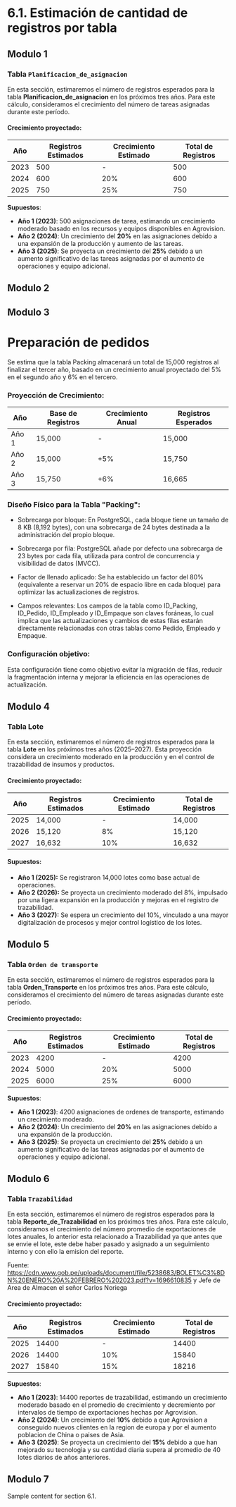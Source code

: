 # 6.1. Estimación de cantidad de registros por tabla

## Modulo 1

### Tabla `Planificacion_de_asignacion`

En esta sección, estimaremos el número de registros esperados para la tabla **Planificacion_de_asignacion** en los próximos tres años. Para este cálculo, consideramos el crecimiento del número de tareas asignadas durante este período.

#### Crecimiento proyectado:

| **Año** | **Registros Estimados** | **Crecimiento Estimado** | **Total de Registros** |
|---------|-------------------------|--------------------------|------------------------|
| 2023    | 500                     | -                        | 500                    |
| 2024    | 600                     | 20%                      | 600                    |
| 2025    | 750                     | 25%                      | 750                    |

**Supuestos**:
- **Año 1 (2023)**: 500 asignaciones de tarea, estimando un crecimiento moderado basado en los recursos y equipos disponibles en Agrovision.
- **Año 2 (2024)**: Un crecimiento del **20%** en las asignaciones debido a una expansión de la producción y aumento de las tareas.
- **Año 3 (2025)**: Se proyecta un crecimiento del **25%** debido a un aumento significativo de las tareas asignadas por el aumento de operaciones y equipo adicional.

## Modulo 2

## Modulo 3

# Preparación de pedidos
Se estima que la tabla Packing almacenará un total de 15,000 registros al finalizar el tercer año, basado en un crecimiento anual proyectado del 5% en el segundo año y 6% en el tercero.

### Proyección de Crecimiento:

| **Año** | **Base de Registros** | **Crecimiento Anual** | **Registros Esperados** |
|--------|----------------------|-----------------------|-------------------------|
| Año 1  | 15,000                | -                     | 15,000                  |
| Año 2  | 15,000                | +5%                   | 15,750                |
| Año 3  | 15,750                | +6%                   | 16,665                 |


### Diseño Físico para la Tabla "Packing":
- Sobrecarga por bloque: En PostgreSQL, cada bloque tiene un tamaño de 8 KB (8,192 bytes), con una sobrecarga de 24 bytes destinada a la administración del propio bloque.

- Sobrecarga por fila: PostgreSQL añade por defecto una sobrecarga de 23 bytes por cada fila, utilizada para control de concurrencia y visibilidad de datos (MVCC).

- Factor de llenado aplicado: Se ha establecido un factor del 80% (equivalente a reservar un 20% de espacio libre en cada bloque) para optimizar las actualizaciones de registros.

- Campos relevantes: Los campos de la tabla como ID_Packing, ID_Pedido, ID_Empleado y ID_Empaque son claves foráneas, lo cual implica que las actualizaciones y cambios de estas filas estarán directamente relacionadas con otras tablas como Pedido, Empleado y Empaque.

### Configuración objetivo:
Esta configuración tiene como objetivo evitar la migración de filas, reducir la fragmentación interna y mejorar la eficiencia en las operaciones de actualización.


## Modulo 4
### Tabla Lote

En esta sección, estimaremos el número de registros esperados para la tabla **Lote** en los próximos tres años (2025–2027). Esta proyección considera un crecimiento moderado en la producción y en el control de trazabilidad de insumos y productos.

#### Crecimiento proyectado:

| Año  | Registros Estimados | Crecimiento Estimado | Total de Registros |
|------|----------------------|-----------------------|---------------------|
| 2025 | 14,000               | -                     | 14,000              |
| 2026 | 15,120               | 8%                    | 15,120              |
| 2027 | 16,632               | 10%                   | 16,632              |

#### Supuestos:

- **Año 1 (2025):** Se registraron 14,000 lotes como base actual de operaciones.
- **Año 2 (2026):** Se proyecta un crecimiento moderado del 8%, impulsado por una ligera expansión en la producción y mejoras en el registro de trazabilidad.
- **Año 3 (2027):** Se espera un crecimiento del 10%, vinculado a una mayor digitalización de procesos y mejor control logístico de los lotes.


## Modulo 5
### Tabla `Orden de transporte`

En esta sección, estimaremos el número de registros esperados para la tabla **Orden_Transporte** en los próximos tres años. Para este cálculo, consideramos el crecimiento del número de tareas asignadas durante este período.

#### Crecimiento proyectado:

| **Año** | **Registros Estimados** | **Crecimiento Estimado** | **Total de Registros** |
|---------|-------------------------|--------------------------|------------------------|
| 2023    | 4200                     | -                        | 4200                    |
| 2024    | 5000                     | 20%                      | 5000                    |
| 2025    | 6000                     | 25%                      | 6000                    |

**Supuestos**:
- **Año 1 (2023)**: 4200 asignaciones de ordenes de transporte, estimando un crecimiento moderado.
- **Año 2 (2024)**: Un crecimiento del **20%** en las asignaciones debido a una expansión de la producción.
- **Año 3 (2025)**: Se proyecta un crecimiento del **25%** debido a un aumento significativo de las tareas asignadas por el aumento de operaciones y equipo adicional.




## Modulo 6

### Tabla `Trazabilidad`

En esta sección, estimaremos el número de registros esperados para la tabla **Reporte_de_Trazabilidad** en los próximos tres años. Para este cálculo, consideramos el crecimiento del número promedio de exportaciones de lotes anuales, lo anterior esta relacionado a Trazabilidad ya que antes que se envie el lote, este debe haber pasado y asignado a un seguimiento interno y con ello la emision del reporte.

Fuente: https://cdn.www.gob.pe/uploads/document/file/5238683/BOLET%C3%8DN%20ENERO%20A%20FEBRERO%202023.pdf?v=1696610835 y Jefe de Area de Almacen el señor Carlos Noriega

#### Crecimiento proyectado:

| **Año** | **Registros Estimados** | **Crecimiento Estimado** | **Total de Registros** |
|---------|-------------------------|--------------------------|------------------------|
| 2025    | 14400                     | -                        | 14400                   |
| 2026    | 14400                     | 10%                      | 15840                   |
| 2027    | 15840                | 15%                      | 18216                   |

**Supuestos**:
- **Año 1 (2023)**: 14400 reportes de trazabilidad, estimando un crecimiento moderado basado en el promedio de crecimiento y decremiento por intervalos de tiempo de exportaciones hechas por Agrovision.
- **Año 2 (2024)**: Un crecimiento del **10%** debido a que Agrovision a conseguido nuevos clientes en la region de europa y por el aumento poblacion de China o paises de Asia.
- **Año 3 (2025)**: Se proyecta un crecimiento del **15%** debido a que han mejorado su tecnologia y su cantidad diaria supera al promedio de 40 lotes diarios de años anteriores.

## Modulo 7


Sample content for section 6.1.
